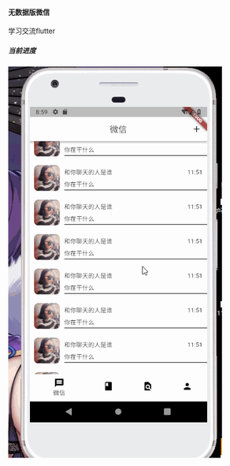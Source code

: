 #### 无数据版微信

学习交流flutter

##### 当前进度
![12](https://github.com/FoxDaxian/flutter_weixin/blob/master/readmeAssets/home.gif?raw=true)